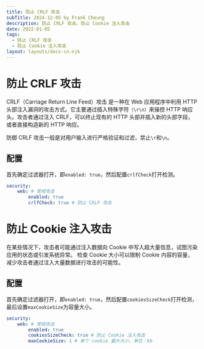 ```yaml
---
title: 防止 CRLF 攻击
subTitle: 2024-12-05 by Frank Cheung
description: 防止 CRLF 攻击、防止 Cookie 注入攻击
date: 2022-01-05
tags:
  - 防止 CRLF 攻击
  - 防止 Cookie 注入攻击
layout: layouts/docs-cn.njk
---
```


# 防止 CRLF 攻击

CRLF（Carriage Return Line Feed）攻击 是一种在 Web 应用程序中利用 HTTP 头部注入漏洞的攻击方式。它主要通过插入特殊字符`（\r\n）`来操控 HTTP 响应头。攻击者通过注入 CRLF，可以终止现有的 HTTP 头部并插入新的头部字段，或者直接构造新的 HTTP 响应。

防御 CRLF 攻击一般是对用户输入进行严格验证和过滤，禁止`\r`和`\n`。

## 配置
首先确定过滤器打开，即`enabled: true`，然后配置`crlfCheck`打开检测。

```yaml
security:
    web: # 常规攻击
        enabled: true
        crlfCheck: true # 防止 CRLF 攻击
```

# 防止 Cookie 注入攻击

在某些情况下，攻击者可能通过注入数据向 Cookie 中写入超大量信息，试图污染应用的状态或引发系统异常。 检查 Cookie 大小可以限制 Cookie 内容的容量，减少攻击者通过注入大量数据进行攻击的可能性。

## 配置
首先确定过滤器打开，即`enabled: true`，然后配置`cookiesSizeCheck`打开检测，最后设置`maxCookieSize`为容量大小。

```yaml
security:
    web: # 常规攻击
        enabled: true
        cookiesSizeCheck: true # 防止 Cookie 注入攻击
        maxCookieSize: 1 # 单个 cookie 最大大小，单位：kb
```